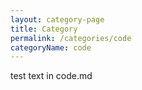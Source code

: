 ```yaml
---
layout: category-page
title: Category
permalink: /categories/code
categoryName: code
---
```


test text in code.md